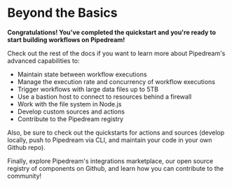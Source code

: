 # Beyond the Basics

**Congratulations! You've completed the quickstart and you're ready to start building workflows on Pipedream!** 

Check out the rest of the docs if you want to learn more about Pipedream's advanced capabilities to:


- Maintain state between workflow executions 
- Manage the execution rate and concurrency of workflow executions
- Trigger workflows with large data files up to 5TB
- Use a bastion host to connect to resources behind a firewall
- Work with the file system in Node.js 
- Develop custom sources and actions
- Contribute to the Pipedream registry

Also, be sure to check out the quickstarts for actions and sources (develop locally, push to Pipedream via CLI, and maintain your code in your own Github repo).

Finally, explore Pipedream's integrations marketplace, our open source registry of components on Github, and learn how you can contribute to the community! 
